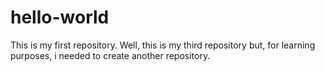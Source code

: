 # hello-world
This is my first repository.
Well, this is my third repository but, for learning purposes, i needed to create another repository.
